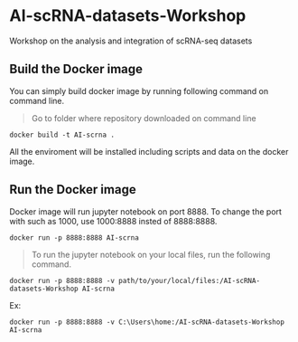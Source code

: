 # AI-scRNA-datasets-Workshop
Workshop on the analysis and integration of scRNA-seq datasets

## Build the Docker image

You can simply build docker image by running following command on command line.
&nbsp;

> Go to folder where repository downloaded on command line


```
docker build -t AI-scrna .
```


All the enviroment will be installed including scripts and data on the docker image. 


## Run the Docker image

Docker image will run jupyter notebook on port 8888. To change the port with such as 1000, use 1000:8888 insted of 8888:8888.


```
docker run -p 8888:8888 AI-scrna 
```


> To run the jupyter notebook on your local files, run the following command.


```
docker run -p 8888:8888 -v path/to/your/local/files:/AI-scRNA-datasets-Workshop AI-scrna 
```


Ex:


```
docker run -p 8888:8888 -v C:\Users\home:/AI-scRNA-datasets-Workshop AI-scrna 

```
